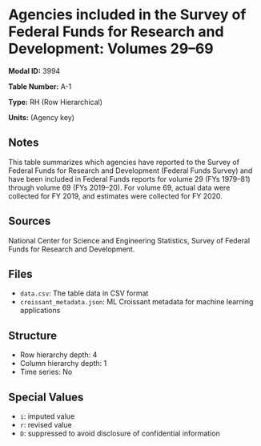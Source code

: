 # Agencies included in the Survey of Federal Funds for Research and Development: Volumes 29–69

**Modal ID:** 3994

**Table Number:** A-1

**Type:** RH (Row Hierarchical)

**Units:** (Agency key)

## Notes

This table summarizes which agencies have reported to the Survey of Federal Funds for Research and Development (Federal Funds Survey) and have been included in Federal Funds reports for volume 29 (FYs 1979–81) through volume 69 (FYs 2019–20). For volume 69, actual data were collected for FY 2019, and estimates were collected for FY 2020.

## Sources

National Center for Science and Engineering Statistics, Survey of Federal Funds for Research and Development.

## Files

- `data.csv`: The table data in CSV format
- `croissant_metadata.json`: ML Croissant metadata for machine learning applications

## Structure

- Row hierarchy depth: 4
- Column hierarchy depth: 1
- Time series: No

## Special Values

- `i`: imputed value
- `r`: revised value
- `D`: suppressed to avoid disclosure of confidential information
